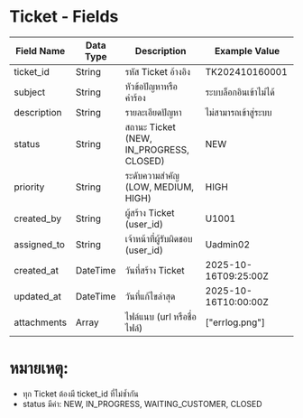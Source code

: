 # Ticket - Fields

| Field Name        | Data Type | Description                                  | Example Value           |
|-------------------|-----------|----------------------------------------------|------------------------|
| ticket_id         | String    | รหัส Ticket อ้างอิง                         | TK202410160001         |
| subject           | String    | หัวข้อปัญหาหรือคำร้อง                      | ระบบล็อกอินเข้าไม่ได้  |
| description       | String    | รายละเอียดปัญหา                             | ไม่สามารถเข้าสู่ระบบ   |
| status            | String    | สถานะ Ticket (NEW, IN_PROGRESS, CLOSED)     | NEW                    |
| priority          | String    | ระดับความสำคัญ (LOW, MEDIUM, HIGH)         | HIGH                   |
| created_by        | String    | ผู้สร้าง Ticket (user_id)                   | U1001                  |
| assigned_to       | String    | เจ้าหน้าที่ผู้รับผิดชอบ (user_id)           | Uadmin02               |
| created_at        | DateTime  | วันที่สร้าง Ticket                          | 2025-10-16T09:25:00Z   |
| updated_at        | DateTime  | วันที่แก้ไขล่าสุด                           | 2025-10-16T10:00:00Z   |
| attachments       | Array     | ไฟล์แนบ (url หรือชื่อไฟล์)                 | ["errlog.png"]         |

# หมายเหตุ:
- ทุก Ticket ต้องมี ticket_id ที่ไม่ซ้ำกัน
- status มีค่า: NEW, IN_PROGRESS, WAITING_CUSTOMER, CLOSED
